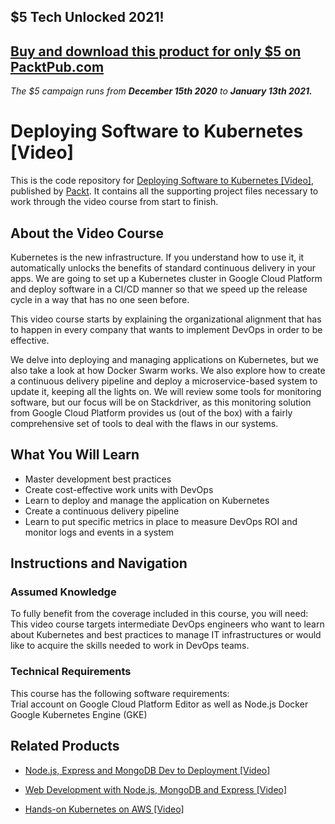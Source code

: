 ## $5 Tech Unlocked 2021!
[Buy and download this product for only $5 on PacktPub.com](https://www.packtpub.com/)
-----
*The $5 campaign         runs from __December 15th 2020__ to __January 13th 2021.__*

# Deploying Software to Kubernetes [Video]
This is the code repository for [Deploying Software to Kubernetes [Video]](https://www.packtpub.com/networking-and-servers/deploying-software-kubernetes-video?utm_source=github&utm_medium=repository&utm_campaign=9781789344059), published by [Packt](https://www.packtpub.com/?utm_source=github). It contains all the supporting project files necessary to work through the video course from start to finish.
## About the Video Course
Kubernetes is the new infrastructure. If you understand how to use it, it automatically unlocks the benefits of standard continuous delivery in your apps. We are going to set up a Kubernetes cluster in Google Cloud Platform and deploy software in a CI/CD manner so that we speed up the release cycle in a way that has no one seen before.

This video course starts by explaining the organizational alignment that has to happen in every company that wants to implement DevOps in order to be effective. 

We delve into deploying and managing applications on Kubernetes, but we also take a look at how Docker Swarm works. We also explore how to create a continuous delivery pipeline and deploy a microservice-based system to update it, keeping all the lights on.
We will review some tools for monitoring software, but our focus will be on Stackdriver, as this monitoring solution from Google Cloud Platform provides us (out of the box) with a fairly comprehensive set of tools to deal with the flaws in our systems.

<H2>What You Will Learn</H2>
<DIV class=book-info-will-learn-text>
<UL>
<LI><SPAN id=what_you_will_learn_c class=sugar_field>Master development best practices</SPAN> 
<LI><SPAN id=what_you_will_learn_c class=sugar_field>Create cost-effective work units with DevOps</SPAN> 
<LI><SPAN id=what_you_will_learn_c class=sugar_field>Learn to deploy and manage the application on Kubernetes</SPAN> 
<LI><SPAN id=what_you_will_learn_c class=sugar_field>Create a continuous delivery pipeline </SPAN>
<LI><SPAN id=what_you_will_learn_c class=sugar_field>Learn to put specific metrics in place to measure DevOps ROI and monitor logs and events in a system</SPAN> </LI></UL></DIV>

## Instructions and Navigation
### Assumed Knowledge
To fully benefit from the coverage included in this course, you will need:<br/>
This video course targets intermediate DevOps engineers who want to learn about Kubernetes and best practices to manage IT infrastructures or would like to acquire the skills needed to work in DevOps teams.
### Technical Requirements
This course has the following software requirements:<br/>
Trial account on Google Cloud Platform
Editor as well as Node.js
Docker
Google Kubernetes Engine (GKE)


## Related Products
* [Node.js, Express and MongoDB Dev to Deployment [Video]](https://www.packtpub.com/application-development/nodejs-express-and-mongodb-dev-deployment-video?utm_source=github&utm_medium=repository&utm_campaign=9781789535952)

* [Web Development with Node.js, MongoDB and Express [Video]](https://www.packtpub.com/application-development/web-development-nodejs-mongodb-and-express-video?utm_source=github&utm_medium=repository&utm_campaign=9781786463425)

* [Hands-on Kubernetes on AWS [Video]](https://www.packtpub.com/virtualization-and-cloud/hands-kubernetes-aws-video?utm_source=github&utm_medium=repository&utm_campaign=9781789130003)

